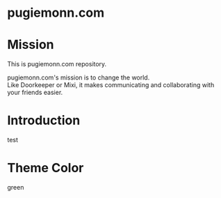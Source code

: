 pugiemonn.com
================

# Mission
This is pugiemonn.com repository.  
  
pugiemonn.com's mission is to change the world.  
Like Doorkeeper or Mixi, it makes communicating and collaborating with your friends easier.

# Introduction
test

# Theme Color
green

